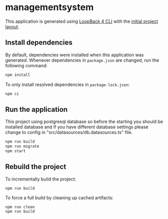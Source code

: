 # managementsystem

This application is generated using [LoopBack 4 CLI](https://loopback.io/doc/en/lb4/Command-line-interface.html) with the
[initial project layout](https://loopback.io/doc/en/lb4/Loopback-application-layout.html).

## Install dependencies

By default, dependencies were installed when this application was generated.
Whenever dependencies in `package.json` are changed, run the following command:

```sh
npm install
```

To only install resolved dependencies in `package-lock.json`:

```sh
npm ci
```

## Run the application

This project using postgresql database so before the starting you should be
installed database and if you have different database settings please change
to config in "src/datasources/db.datasources.ts" file.

```sh
npm run build
npm run migrate
npm start
```



## Rebuild the project

To incrementally build the project:

```
npm run build
```

To force a full build by cleaning up cached artifacts:

```
npm run clean
npm run build
```





